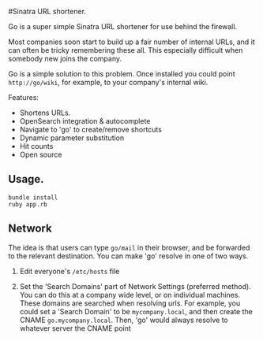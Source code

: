 #Sinatra URL shortener.        
  
Go is a super simple Sinatra URL shortener for use behind the firewall. 

Most companies soon start to build up a fair number of internal URLs, and it can often be tricky remembering these all. This especially difficult when somebody new joins the company.

Go is a simple solution to this problem. Once installed you could point `http://go/wiki`, for example, to your company's internal wiki.
                     
Features:                  
* Shortens URLs.  
* OpenSearch integration & autocomplete
* Navigate to 'go' to create/remove shortcuts
* Dynamic parameter substitution
* Hit counts 
* Open source   
     
## Usage.     
    bundle install
    ruby app.rb  
 
## Network  

The idea is that users can type `go/mail` in their browser, and be forwarded
to the relevant destination. You can make 'go' resolve in one of two ways.

1. Edit everyone's `/etc/hosts` file

2. Set the 'Search Domains' part of Network Settings (preferred method). You can do this
   at a company wide level, or on individual machines. These domains are
   searched when resolving urls. For example, you could set a 'Search Domain'
   to be `mycompany.local`, and then create the CNAME `go.mycompany.local`.
   Then, 'go' would always resolve to whatever server the CNAME point 

